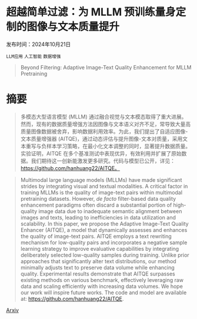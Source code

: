 # 超越简单过滤：为 MLLM 预训练量身定制的图像与文本质量提升

发布时间：2024年10月21日

`LLM应用` `人工智能` `数据增强`

> Beyond Filtering: Adaptive Image-Text Quality Enhancement for MLLM Pretraining

# 摘要

> 多模态大型语言模型 (MLLM) 通过融合视觉与文本模态取得了重大进展。然而，现有的数据质量增强方法因图像与文本语义对齐不足，常导致大量高质量图像数据被舍弃，影响数据利用效率。为此，我们提出了自适应图像-文本质量增强器 (AITQE)，通过动态评估与提升图像-文本对质量，采用文本重写与负样本学习策略，在最小化文本调整的同时，显著提升数据质量。实验证明，AITQE 在多个基准测试中表现优异，有效利用并扩展了原始数据。我们期待这一创新能激发更多研究。代码与模型已公开，详见：https://github.com/hanhuang22/AITQE。

> Multimodal large language models (MLLMs) have made significant strides by integrating visual and textual modalities. A critical factor in training MLLMs is the quality of image-text pairs within multimodal pretraining datasets. However, $\textit {de facto}$ filter-based data quality enhancement paradigms often discard a substantial portion of high-quality image data due to inadequate semantic alignment between images and texts, leading to inefficiencies in data utilization and scalability. In this paper, we propose the Adaptive Image-Text Quality Enhancer (AITQE), a model that dynamically assesses and enhances the quality of image-text pairs. AITQE employs a text rewriting mechanism for low-quality pairs and incorporates a negative sample learning strategy to improve evaluative capabilities by integrating deliberately selected low-quality samples during training. Unlike prior approaches that significantly alter text distributions, our method minimally adjusts text to preserve data volume while enhancing quality. Experimental results demonstrate that AITQE surpasses existing methods on various benchmark, effectively leveraging raw data and scaling efficiently with increasing data volumes. We hope our work will inspire future works. The code and model are available at: https://github.com/hanhuang22/AITQE.

[Arxiv](https://arxiv.org/abs/2410.16166)
